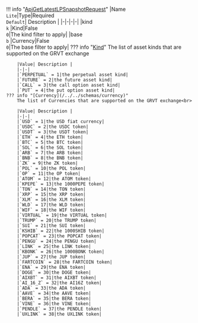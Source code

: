 !!! info "[ApiGetLatestLPSnapshotRequest](/../../schemas/api_get_latest_lp_snapshot_request)"
    |Name<br>`Lite`|Type|Required<br>`Default`| Description |
    |-|-|-|-|
    |kind<br>`k` |Kind|False<br>`0`|The kind filter to apply|
    |base<br>`b` |Currency|False<br>`0`|The base filter to apply|
    ??? info "[Kind](/../../schemas/kind)"
        The list of asset kinds that are supported on the GRVT exchange<br>

        |Value| Description |
        |-|-|
        |`PERPETUAL` = 1|the perpetual asset kind|
        |`FUTURE` = 2|the future asset kind|
        |`CALL` = 3|the call option asset kind|
        |`PUT` = 4|the put option asset kind|
    ??? info "[Currency](/../../schemas/currency)"
        The list of Currencies that are supported on the GRVT exchange<br>

        |Value| Description |
        |-|-|
        |`USD` = 1|the USD fiat currency|
        |`USDC` = 2|the USDC token|
        |`USDT` = 3|the USDT token|
        |`ETH` = 4|the ETH token|
        |`BTC` = 5|the BTC token|
        |`SOL` = 6|the SOL token|
        |`ARB` = 7|the ARB token|
        |`BNB` = 8|the BNB token|
        |`ZK` = 9|the ZK token|
        |`POL` = 10|the POL token|
        |`OP` = 11|the OP token|
        |`ATOM` = 12|the ATOM token|
        |`KPEPE` = 13|the 1000PEPE token|
        |`TON` = 14|the TON token|
        |`XRP` = 15|the XRP token|
        |`XLM` = 16|the XLM token|
        |`WLD` = 17|the WLD token|
        |`WIF` = 18|the WIF token|
        |`VIRTUAL` = 19|the VIRTUAL token|
        |`TRUMP` = 20|the TRUMP token|
        |`SUI` = 21|the SUI token|
        |`KSHIB` = 22|the 1000SHIB token|
        |`POPCAT` = 23|the POPCAT token|
        |`PENGU` = 24|the PENGU token|
        |`LINK` = 25|the LINK token|
        |`KBONK` = 26|the 1000BONK token|
        |`JUP` = 27|the JUP token|
        |`FARTCOIN` = 28|the FARTCOIN token|
        |`ENA` = 29|the ENA token|
        |`DOGE` = 30|the DOGE token|
        |`AIXBT` = 31|the AIXBT token|
        |`AI_16_Z` = 32|the AI16Z token|
        |`ADA` = 33|the ADA token|
        |`AAVE` = 34|the AAVE token|
        |`BERA` = 35|the BERA token|
        |`VINE` = 36|the VINE token|
        |`PENDLE` = 37|the PENDLE token|
        |`UXLINK` = 38|the UXLINK token|
